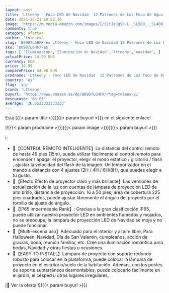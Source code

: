 ```yaml
---
layout: post
title: 'Ltteeny - Foco LED de Navidad  12 Patrones de Luz Foco de Agua Onda y Patrón  Iluminación de Proyección Fiesta/Navidad/Halloween Navidad Interior Exterior'
date: 2021-12-21 18:52:30
image: 'https://m.media-amazon.com/images/I/51tJzJqS8-L._SL500_._SL400_.jpg'
comments: true
category: ofertas
author: 'tole.es'
slug: 'B09D7L6HFX-es Ltteeny - Foco LED de Navidad 12 Patrones de Luz Foco de...'
sku: 'B09D7L6HFX-es'
tags: [ 'Iluminación','Iluminación de Navidad','ltteeny','navidad', ]
actualPrice: 14.99 EUR
currency: EUR
price: 14.99
comparePrice: 44.98 EUR
prodname: 'Ltteeny - Foco LED de Navidad  12 Patrones de Luz Foco de Agua Onda y Patrón  Iluminación de Proyección Fiesta/Navidad/Halloween Navidad Interior Exterior'
country: 'es'
flag: '🇪🇸'
brand: 'Ltteeny'
buyurl: 'https://www.amazon.es/dp/B09D7L6HFX/?tag=tolees-21'
descuento: '66.67'
average: '36.6533333333333'
---
```


Está [{{< param title >}}]({{< param buyurl >}}) en el siguiente enlace!

[![{{< param prodname >}}]({{< param image >}})]({{< param buyurl >}})

ℹ️:

- 💫【CONTROL REMOTO INTELIGENTE】La distancia del control remoto de hasta 49 pies (15m), puede utilizar fácilmente el control remoto para encender / apagar el proyector, elegir el modo estático / giratorio / flash , ajustar la velocidad del flash de la imagen. Un temporizador en el mando a distancia con 4 ajustes (2H / 4H / 6H/8H), que puedes elegir a tu gusto.
- 💫【Efecto Efecto de proyector claro y más brillante】Las versiones de actualización de la luz con cuentas de lámpara de proyección LED de alto brillo, distancia de proyección: 16 a 50 pies, área de cobertura 225 pies cuadrados, puede ajustar libremente el ángulo del proyecto por el tornillo de ajuste de ángulo.
- 💫【IP65 impermeable Rank】: Gracias a la gran clasificación IP65, puede utilizar nuestro proyector LED en ambientes húmedos y mojados, no se preocupe, la lámpara de proyección LED de Navidad se moja y no puede funcionar.
- 💫【Multi-escena uso】Adecuado para el interior y al aire libre, Para Halloween, Navidad, Día de San Valentín, cumpleaños, acción de gracias, boda, reunión familiar, etc. Cree una iluminación romántica para bodas, Navidad y otras fiestas u ocasiones.
- 💫【EASY TO INSTALL】Lámpara de proyecto con soporte redondo robusto para colocar en la plataforma, puede colocar la lámpara de proyecto en el escritorio/suelo de la habitación. Además, con los postes de soporte subterráneos desmontables, puede colocarlo fácilmente en el jardín, el césped u otros lugares irregulares.

[🛒 Ver la oferta!!]({{< param buyurl >}})
